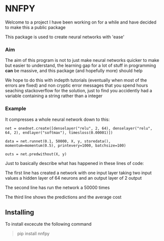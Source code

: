 # **NNFPY**

Welcome to a project I have been working on for a while and have decided to make this a public package

This package is used to create neural networks with 'ease'

### Aim

The aim of this program is not to just make neural networks quicker to make but easier to understand, the learning gap for a lot of stuff in programming **can** be massive, and this package (and hopefully more) should help

We hope to do this with indepth tutorials (eventually when most of the errors are fixed) and non cryptic error messages that you spend hours seaching stackoverflow for the solution, just to find you accidently had a variable containing a string rather than a integer

### Example

It compresses a whole neural network down to this:

```
net = onednet.create([denselayer("relu", 2, 64), denselayer("relu", 64, 2), endlayer("softmax"), timesloss(0.00001)])

data = net.runnet(0.1, 50000, X, y, storedata(), momentum=momentum(0.5), printevery=1000, batchsize=100)

outs = net.predwithout(X, y)
```

Just to basically describe what has happened in these lines of code:

The first line has created a network with one input layer taking two input values a hidden layer of 64 neurons and an output layer of 2 output

The second line has run the network a 50000 times

The third line shows the predictions and the average cost

## **Installing**

To install excecute the following command

>pip install nnfpy
